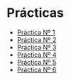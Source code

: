 # Prácticas 

- [Práctica Nº 1](https://github.com/marlenelis/SWAP/blob/master/Practicas/practica_1.md)
- [Práctica Nº 2]()
- [Práctica Nº 3]()
- [Práctica Nº 4]()
- [Práctica Nº 5]()
- [Práctica Nº 6]()

